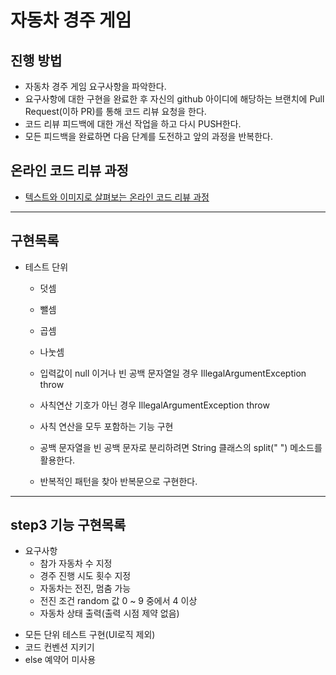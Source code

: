 # 자동차 경주 게임
## 진행 방법
* 자동차 경주 게임 요구사항을 파악한다.
* 요구사항에 대한 구현을 완료한 후 자신의 github 아이디에 해당하는 브랜치에 Pull Request(이하 PR)를 통해 코드 리뷰 요청을 한다.
* 코드 리뷰 피드백에 대한 개선 작업을 하고 다시 PUSH한다.
* 모든 피드백을 완료하면 다음 단계를 도전하고 앞의 과정을 반복한다.

## 온라인 코드 리뷰 과정
* [텍스트와 이미지로 살펴보는 온라인 코드 리뷰 과정](https://github.com/next-step/nextstep-docs/tree/master/codereview)

***
## 구현목록
* 테스트 단위
  - 덧셈
  - 뺄셈
  - 곱셈
  - 나눗셈
  - 입력값이 null 이거나 빈 공백 문자열일 경우  IllegalArgumentException throw
  - 사칙연산 기호가 아닌 경우 IllegalArgumentException throw
  - 사칙 연산을 모두 포함하는 기능 구현
  - 공백 문자열을 빈 공백 문자로 분리하려면 String 클래스의 split(" ") 메소드를 활용한다.

  - 반복적인 패턴을 찾아 반복문으로 구현한다.

***
## step3 기능 구현목록  
* 요구사항
  - 참가 자동차 수 지정
  - 경주 진행 시도 횟수 지정
  - 자동차는 전진, 멈춤 가능
  - 전진 조건 random 값 0 ~ 9 중에서  4 이상
  - 자동차 상태 출력(출력 시점 제약 없음)
- 모든 단위 테스트 구현(UI로직 제외)
- 코드 컨벤션 지키기
- else 예약어 미사용 

